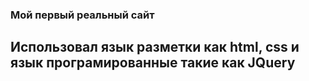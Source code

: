 ### Мой первый реальный сайт
## Использовал язык разметки как html, css и язык програмированные такие как JQuery